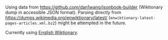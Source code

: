 Using data from https://github.com/dan1wang/jsonbook-builder (Wiktionary dump in accessible JSON format). Parsing directly from https://dumps.wikimedia.org/enwiktionary/latest/ (`enwiktionary-latest-pages-articles.xml.bz2`) might be attempted in the future.

Currently using [English Wiktionary](https://en.wiktionary.org).
